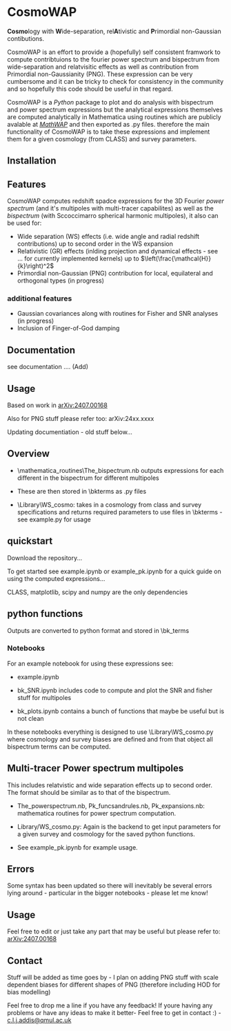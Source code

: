 # CosmoWAP

**Cosmo**logy with **W**ide-separation, rel**A**tivistic and **P**rimordial non-Gaussian contibutions.

CosmoWAP is an effort to provide a (hopefully) self consistent framwork to compute contribtuions to the fourier power spectrum and bispectrum from wide-separation and relatvisitic effects as well as contribution from Primordial non-Gaussianity (PNG).
These expression can be very cumbersome and it can be tricky to check for consistency in the community and so hopefully this code should be useful in that regard.

CosmoWAP is a *Python* package to plot and do analysis with bispectrum and power spectrum expressions but the analytical expressions themselves are computed analytically in Mathematica using routines which are publicly avalable at [*MathWAP*](https://github.com/craddis1/MathWAP) and then exported as .py files. therefore the main functionality of CosmoWAP is to take these expressions and implement them for a given cosmology (from CLASS) and survey parameters.

## Installation



## Features

CosmoWAP computes redshift spadce expressions for the 3D Fourier *power spectrum* (and it's multipoles with multi-tracer capabilites) as well as the *bispectrum* (with Sccoccimarro spherical harmonic multipoles), it also can be used for:

- Wide separation (WS) effects (i.e. wide angle and radial redshift contributions) up to second order in the WS expansion
- Relativistic (GR) effects (inlding projection and dynamical effects - see ... for currently implemented kernels) up to $\left(\frac{\mathcal{H}}{k}\right)^2$
- Primordial non-Gaussian (PNG) contribution for local, equilateral and orthogonal types (in progress)

### additional features

- Gaussian covariances along with routines for Fisher and SNR analyses (in progress)
- Inclusion of Finger-of-God damping

## Documentation 

see documentation .... (Add)

## Usage
Based on work in [arXiv:2407.00168](https://arxiv.org/abs/2407.00168) 

Also for PNG stuff please refer too: arXiv:24xx.xxxx


Updating documentiation - old stuff below...

## Overview

- \mathematica_routines\The_bispectrum.nb outputs expressions for each different in the bispectrum for different multipoles

- These are then stored in \bkterms as .py files

- \Library\WS_cosmo: takes in a cosmology from class and survey specifications and returns required parameters to use files in \bkterms - see example.py for usage

## quickstart

Download the repository...

To get started see example.ipynb or example_pk.ipynb for a quick guide on using the computed expressions...

CLASS, matplotlib, scipy and numpy are the only dependencies

## python functions

Outputs are converted to python format and stored in \bk_terms

### Notebooks

For an example notebook for using these expressions see:

- example.ipynb 

- bk_SNR.ipynb includes code to compute and plot the SNR and fisher stuff for multipoles

- bk_plots.ipynb contains a bunch of functions that maybe be useful but is not clean

In these notebooks everything is designed to use \Library\WS_cosmo.py where cosmology and survey biases are defined and from that object all bispectrum terms can be computed.


## Multi-tracer Power spectrum multipoles

This includes relatvistic and wide separation effects up to second order. The format should be similar as to that of the bispectrum.

- The_powerspectrum.nb, Pk_funcsandrules.nb, Pk_expansions.nb: mathematica routines for power spectrum computation.

- Library/WS_cosmo.py: Again is the backend to get input parameters for a given survey and cosmology for the saved python functions.

- See example_pk.ipynb for example usage.


## Errors

Some syntax has been updated so there will inevitably be several errors lying around - particular in the bigger notebooks - please let me know!

## Usage

Feel free to edit or just take any part that may be useful but please refer to:
[arXiv:2407.00168](https://arxiv.org/abs/2407.00168)

## Contact

Stuff will be added as time goes by - I plan on adding PNG stuff with scale dependent biases for different shapes of PNG (therefore including HOD for bias modelling)

Feel free to drop me a line if you have any feedback!
If youre having any problems or have any ideas to make it better-  Feel free to get in contact :) - c.l.j.addis@qmul.ac.uk
